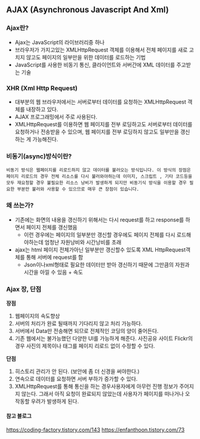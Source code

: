 ## AJAX (Asynchronous Javascript And Xml)

### Ajax란?

- Ajax는 JavaScript의 라이브러리중 하나
- 브라우저가 가지고있는 XMLHttpRequest 객체를 이용해서 전체 페이지를 새로 고치지 않고도 페이지의 일부만을 위한 데이터를 로드하는 기법
- JavaScript를 사용한 비동기 통신, 클라이언트와 서버간에 XML 데이터를 주고받는 기술

### XHR (Xml Http Request)

- 대부분의 웹 브라우저에서는 서버로부터 데이터를 요청하는 XMLHttpRequest 객체를 내장하고 있다.
- AJAX 프로그래밍에서 주로 사용된다.
- XMLHttpRequest를 이용하면 웹 페이지를 전부 로딩하고도 서버로부터 데이터를 요청하거나 전송받을 수 있으며, 웹 페이지를 전부 로딩하지 않고도 일부만을 갱신하는 게 가능해진다.

### 비동기(async)방식이란?

```
비동기 방식은 웹페이지를 리로드하지 않고 데이터를 불러오는 방식입니다. 이 방식의 장점은 페이지 리로드의 경우 전체 리소스를 다시 불러와야하는데 이미지, 스크립트 , 기타 코드등을 모두 재요청할 경우 불필요한 리소스 낭비가 발생하게 되지만 비동기식 방식을 이용할 경우 필요한 부분만 불러와 사용할 수 있으므로 매우 큰 장점이 있습니다.
```

### 왜 쓰는가?

- 기존에는 화면의 내용을 갱신하기 위해서는 다시 request를 하고 response를 하면서 페이지 전체를 갱신했음
  - 이런 경우에는 페이지의 일부분만 갱신할 경우에도 페이지 전체를 다시 로드해야하는데 엄청난 자원낭비와 시간낭비를 초래
- ajax는 html 페이지 전체가아닌 일부분만 갱신할수 있도록 XML HttpRequest객체를 통해 서버에 request를 함
  - Json이나xml형태로 필요한 데이터만 받아 갱신하기 때문에 그만큼의 자원과 시간을 아낄 수 있음 + 속도

### Ajax 장, 단점

**장점**

1. 웹페이지의 속도향상
2. 서버의 처리가 완료 될때까지 기다리지 않고 처리 가능하다.
3. 서버에서 Data만 전송해면 되므로 전체적인 코딩의 양이 줄어든다.
4. 기존 웹에서는 불가능했던 다양한 UI를 가능하게 해준다. 사진공유 사이트 Flickr의 경우 사진의 제목이나 태그를 페이지 리로드 없이 수정할 수 있다.

 **단점**

1. 히스토리 관리가 안 된다. (보안에 좀 더 신경을 써야한다.)
2. 연속으로 데이터를 요청하면 서버 부하가 증가할 수 있다.
3. XMLHttpRequest를 통해 통신을 하는 경우사용자에게 아무런 진행 정보가 주어지지 않는다. 그래서 아직 요청이 완료되지 않았는데 사용자가 페이지를 떠나거나 오작동할 우려가 발생하게 된다. 

#### 참고 블로그
https://coding-factory.tistory.com/143
https://enfanthoon.tistory.com/73
